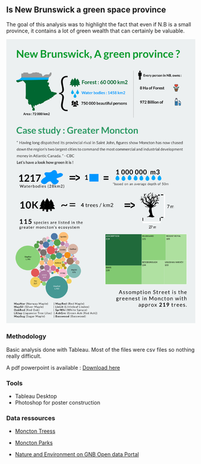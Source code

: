 ## Is New Brunswick a green space province

The goal of this analysis was to highlight the fact that even if N.B is a small province, it contains a lot of green wealth that can certainly be valuable.

![Poster](https://github.com/moumine9/VariousDataAnalysis/blob/master/nb_green_space/poster.png?raw=true "Poster generated !")

### Methodology

Basic analysis done with Tableau. Most of the files were csv files so nothing really difficult.

A pdf powerpoint is available : [Download here](https://github.com/moumine9/VariousDataAnalysis/blob/master/nb_green_space/new_brunswick_green_province.pdf?raw=true)

### Tools

- Tableau Desktop
- Photoshop for poster construction

### Data ressources

- [Moncton Treess](http://open.moncton.ca/datasets/b198ccbbd170480dadb073246f159138_0)

- [Moncton Parks](http://open.moncton.ca/datasets/4a0e7e16c5f74a6a95e5e220eb2213be_0)

- [Nature and Environment on GNB Open data Portal](https://gnb.socrata.com/browse?category=Nature+and+Environment&sortBy=alpha)